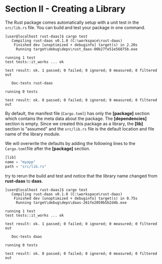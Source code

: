 # Section II - Creating a Library

The Rust package comes automatically setup with a unit test in the `src/lib.rs` file. You can build and test your package in one command.

```text
[user@localhost rust-daas]$ cargo test
   Compiling rust-daas v0.1.0 (C:\workspace\rust-daas)
    Finished dev [unoptimized + debuginfo] target(s) in 2.20s
     Running target\debug\deps\rust_daas-00b27fe51e56875b.exe

running 1 test
test tests::it_works ... ok

test result: ok. 1 passed; 0 failed; 0 ignored; 0 measured; 0 filtered out

   Doc-tests rust-daas

running 0 tests

test result: ok. 0 passed; 0 failed; 0 ignored; 0 measured; 0 filtered out
```

By default, the manifest file \(`Cargo.toml`\) has only the **\[package\]** section which contains the meta data about the package. The **\[dependencies\]** section is empty. Since we created this package as a library, the **\[lib\]** section is "assumed" and the `src/lib.rs` file is the default location and file name of the library module.

We will overwrite the defaults by adding the following lines to the `Cargo.toml`file after the **\[package\]** section.

```rust
[lib]
name = "myapp"
path = "src/lib.rs"
```

try to rerun the build and test and notice that the library name changed from **rust-daas** to **daas**.

```text
[user@localhost rust-daas]$ cargo test
   Compiling rust-daas v0.1.0 (C:\workspace\rust-daas)
    Finished dev [unoptimized + debuginfo] target(s) in 0.75s
     Running target\debug\deps\daas-261fe2059b5b2d4b.exe

running 1 test
test tests::it_works ... ok

test result: ok. 1 passed; 0 failed; 0 ignored; 0 measured; 0 filtered out

   Doc-tests daas

running 0 tests

test result: ok. 0 passed; 0 failed; 0 ignored; 0 measured; 0 filtered out
```


